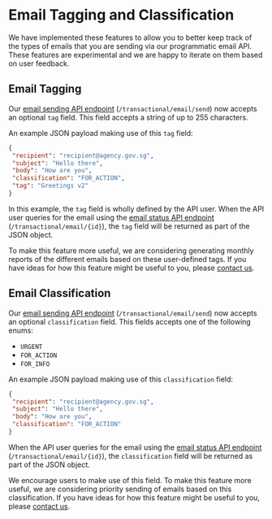# Email Tagging and Classification

We have implemented these features to allow you to better keep track of the types of emails that you are sending via our programmatic email API. These features are experimental and we are happy to iterate on them based on user feedback.

## Email Tagging

Our [email sending API endpoint](./) (`/transactional/email/send`) now accepts an optional `tag` field. This field accepts a string of up to 255 characters.

An example JSON payload making use of this `tag` field:

```JSON
{
 "recipient": "recipient@agency.gov.sg",
 "subject": "Hello there",
 "body": "How are you",
 "classification": "FOR_ACTION",
 "tag": "Greetings v2"
}
```

In this example, the `tag` field is wholly defined by the API user. When the API user queries for the email using the [email status API endpoint](../get-email-by-id-api.md) (`/transactional/email/{id}`), the `tag` field will be returned as part of the JSON object.

To make this feature more useful, we are considering generating monthly reports of the different emails based on these user-defined tags. If you have ideas for how this feature might be useful to you, please [contact us](https://go.gov.sg/postman-contact-us).

## Email Classification

Our [email sending API endpoint](./) (`/transactional/email/send`) now accepts an optional `classification` field. This fields accepts one of the following enums:

* `URGENT`
* `FOR_ACTION`
* `FOR_INFO`

An example JSON payload making use of this `classification` field:

```JSON
{
 "recipient": "recipient@agency.gov.sg",
 "subject": "Hello there",
 "body": "How are you",
 "classification": "FOR_ACTION"
}
```

When the API user queries for the email using the [email status API endpoint](../get-email-by-id-api.md) (`/transactional/email/{id}`), the `classification` field will be returned as part of the JSON object.

We encourage users to make use of this field. To make this feature more useful, we are considering priority sending of emails based on this classification. If you have ideas for how this feature might be useful to you, please [contact us](https://go.gov.sg/postman-contact-us).
